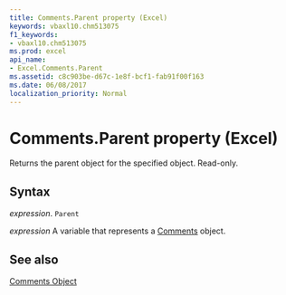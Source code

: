 ```yaml
---
title: Comments.Parent property (Excel)
keywords: vbaxl10.chm513075
f1_keywords:
- vbaxl10.chm513075
ms.prod: excel
api_name:
- Excel.Comments.Parent
ms.assetid: c8c903be-d67c-1e8f-bcf1-fab91f00f163
ms.date: 06/08/2017
localization_priority: Normal
---
```



# Comments.Parent property (Excel)

Returns the parent object for the specified object. Read-only.


## Syntax

_expression_. `Parent`

_expression_ A variable that represents a [Comments](Excel.Comments.md) object.


## See also


[Comments Object](Excel.Comments.md)


